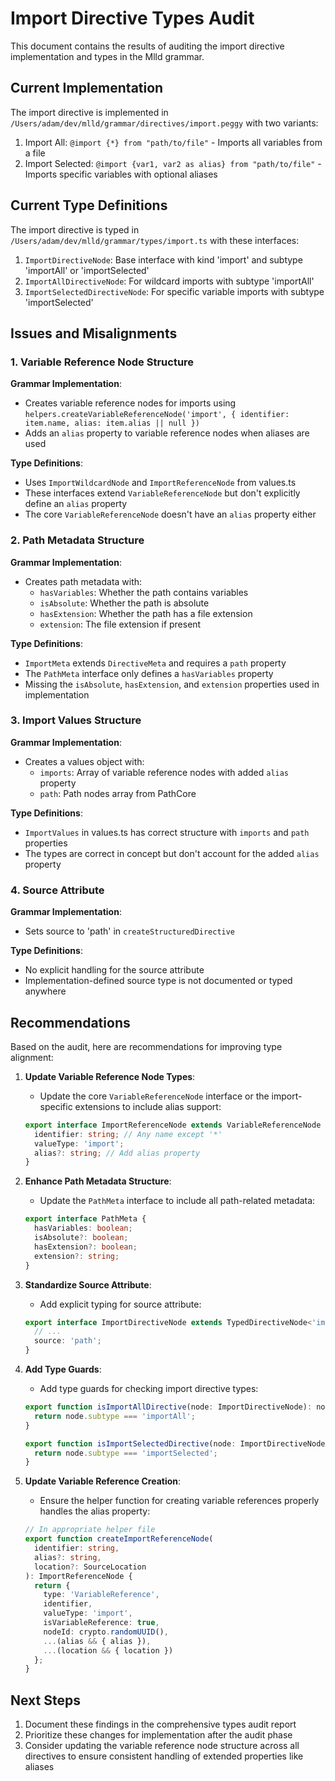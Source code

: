 # Import Directive Types Audit

This document contains the results of auditing the import directive implementation and types in the Mlld grammar.

## Current Implementation

The import directive is implemented in `/Users/adam/dev/mlld/grammar/directives/import.peggy` with two variants:

1. Import All: `@import {*} from "path/to/file"` - Imports all variables from a file
2. Import Selected: `@import {var1, var2 as alias} from "path/to/file"` - Imports specific variables with optional aliases

## Current Type Definitions

The import directive is typed in `/Users/adam/dev/mlld/grammar/types/import.ts` with these interfaces:

1. `ImportDirectiveNode`: Base interface with kind 'import' and subtype 'importAll' or 'importSelected'
2. `ImportAllDirectiveNode`: For wildcard imports with subtype 'importAll'
3. `ImportSelectedDirectiveNode`: For specific variable imports with subtype 'importSelected'

## Issues and Misalignments

### 1. Variable Reference Node Structure

**Grammar Implementation**:
- Creates variable reference nodes for imports using `helpers.createVariableReferenceNode('import', { identifier: item.name, alias: item.alias || null })`
- Adds an `alias` property to variable reference nodes when aliases are used

**Type Definitions**:
- Uses `ImportWildcardNode` and `ImportReferenceNode` from values.ts
- These interfaces extend `VariableReferenceNode` but don't explicitly define an `alias` property
- The core `VariableReferenceNode` doesn't have an `alias` property either

### 2. Path Metadata Structure

**Grammar Implementation**:
- Creates path metadata with:
  - `hasVariables`: Whether the path contains variables
  - `isAbsolute`: Whether the path is absolute
  - `hasExtension`: Whether the path has a file extension
  - `extension`: The file extension if present

**Type Definitions**:
- `ImportMeta` extends `DirectiveMeta` and requires a `path` property
- The `PathMeta` interface only defines a `hasVariables` property
- Missing the `isAbsolute`, `hasExtension`, and `extension` properties used in implementation

### 3. Import Values Structure

**Grammar Implementation**:
- Creates a values object with:
  - `imports`: Array of variable reference nodes with added `alias` property
  - `path`: Path nodes array from PathCore

**Type Definitions**:
- `ImportValues` in values.ts has correct structure with `imports` and `path` properties
- The types are correct in concept but don't account for the added `alias` property

### 4. Source Attribute

**Grammar Implementation**:
- Sets source to 'path' in `createStructuredDirective`

**Type Definitions**:
- No explicit handling for the source attribute
- Implementation-defined source type is not documented or typed anywhere

## Recommendations

Based on the audit, here are recommendations for improving type alignment:

1. **Update Variable Reference Node Types**:
   - Update the core `VariableReferenceNode` interface or the import-specific extensions to include alias support:
   ```typescript
   export interface ImportReferenceNode extends VariableReferenceNode {
     identifier: string; // Any name except '*'
     valueType: 'import';
     alias?: string; // Add alias property
   }
   ```

2. **Enhance Path Metadata Structure**:
   - Update the `PathMeta` interface to include all path-related metadata:
   ```typescript
   export interface PathMeta {
     hasVariables: boolean;
     isAbsolute?: boolean;
     hasExtension?: boolean;
     extension?: string;
   }
   ```

3. **Standardize Source Attribute**:
   - Add explicit typing for source attribute:
   ```typescript
   export interface ImportDirectiveNode extends TypedDirectiveNode<'import', 'importAll' | 'importSelected'> {
     // ...
     source: 'path';
   }
   ```

4. **Add Type Guards**:
   - Add type guards for checking import directive types:
   ```typescript
   export function isImportAllDirective(node: ImportDirectiveNode): node is ImportAllDirectiveNode {
     return node.subtype === 'importAll';
   }
   
   export function isImportSelectedDirective(node: ImportDirectiveNode): node is ImportSelectedDirectiveNode {
     return node.subtype === 'importSelected';
   }
   ```

5. **Update Variable Reference Creation**:
   - Ensure the helper function for creating variable references properly handles the alias property:
   ```typescript
   // In appropriate helper file
   export function createImportReferenceNode(
     identifier: string,
     alias?: string,
     location?: SourceLocation
   ): ImportReferenceNode {
     return {
       type: 'VariableReference',
       identifier,
       valueType: 'import',
       isVariableReference: true,
       nodeId: crypto.randomUUID(),
       ...(alias && { alias }),
       ...(location && { location })
     };
   }
   ```

## Next Steps

1. Document these findings in the comprehensive types audit report
2. Prioritize these changes for implementation after the audit phase
3. Consider updating the variable reference node structure across all directives to ensure consistent handling of extended properties like aliases